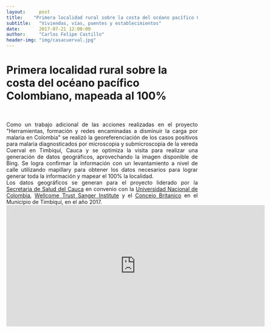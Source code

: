 ```yaml
---
layout:     post
title:    "Primera localidad rural sobre la costa del océano pacífico Colombiano, mapeada al 100%"
subtitle:   "Viviendas, vías, puentes y establecimientos"
date:       2017-07-21 12:00:00
author:     "Carlos Felipe Castillo"
header-img: "img/casacuerval.jpg"
---
```

<h1> Primera localidad rural sobre la costa del océano pacífico Colombiano, mapeada al 100%</h1>
<br>
<p align="justify">
Como un trabajo adicional de las acciones realizadas en el proyecto "Herramientas, formación y redes encaminadas a disminuir la carga por malaria en Colombia" se realizó la georeferenciación de los casos positivos para malaria diagnosticados por microscopia y submicroscopia de la vereda Cuerval en Timbiquí, Cauca y se optimiza la visita para realizar una generación de datos geográficos, aprovechando la imagen disponible de Bing. Se logra confirmar la información con un levantamiento a nivel de calle utilizando mapillary para obtener los datos necesarios para lograr generar toda la información y mapear el 100% la localidad.
<br>
Los datos geográficos se generan para el proyecto liderado por la <a href="http://saludcauca.gov.co/">Secretaria de Salud del Cauca</a> en convenio con la <a href="http://unal.edu.co/">Universidad Nacional de Colombia</a>, <a href="http://www.sanger.ac.uk/">Wellcome Trust Sanger Institute</a> y el <a href="https://www.britishcouncil.org/">Concejo Britanico</a> en el Municipio de Timbiquí, en el año 2017.
<br>
<iframe width="680" height="320" src="https://embed-v1.mapillary.com/embed?version=1&filter=%5B%22all%22%5D&map_filter=%5B%22all%22%5D&image_key=cbbn4R87Q_CYRpMBaHNVrA&x=0.5000000020756392&y=0.500000001512472&client_id=VkVobklZOThHWHVIWXhhRG9paTN4dzplY2U3ZWJkM2E5MzMyZWM1&style=split" frameborder="0"></iframe>
<br>
<img src="{{ site.baseurl }}/img/casacuerval.jpg" align="center"  alt="">
<br>
